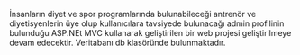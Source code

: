 İnsanların diyet ve spor programlarında bulunabileceği 
antrenör ve diyetisyenlerin üye olup kullanıcılara tavsiyede bulunacağı 
admin profilinin bulunduğu 
ASP.NEt MVC kullanarak geliştirilen bir web projesi 
geliştirilmeye devam edecektir.
Veritabanı db klasöründe bulunmaktadır.

